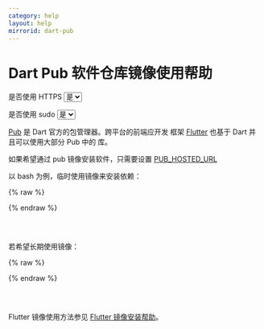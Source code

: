 ```yaml
---
category: help
layout: help
mirrorid: dart-pub
---
```


<!-- 本 markdown 从 mirrorz-org/mirrorz-help 自动生成，如需修改，请修改 mirrorz-org/mirrorz-help 的对应部分 -->

# Dart Pub 软件仓库镜像使用帮助

<form class="form-inline">
<div class="form-group">
	<label>是否使用 HTTPS</label>
	<select id="http-select" class="form-control content-select" data-target="#content-0,#content-1">
	  <option data-http_protocol="https://" selected>是</option>
	  <option data-http_protocol="http://">否</option>
	</select>
</div>
</form>


<form class="form-inline">
<div class="form-group">
	<label>是否使用 sudo</label>
	<select id="sudo-select" class="form-control content-select" data-target="#content-0,#content-1">
	  <option data-sudo="sudo " data-sudoE="sudo -E " selected>是</option>
	  <option data-sudo="" data-sudoE="">否</option>
	</select>
</div>
</form>



[Pub](https://pub.dartlang.org/) 是 Dart 官方的包管理器。跨平台的前端应开发
框架 [Flutter](https://flutter.dev/) 也基于 Dart 并且可以使用大部分 Pub 中的
库。

如果希望通过 pub 镜像安装软件，只需要设置 [PUB_HOSTED_URL](https://www.dartlang.org/tools/pub/environment-variables)

以 bash 为例，临时使用镜像来安装依赖：



{% raw %}
<script id="template-0" type="x-tmpl-markup">
export PUB_HOSTED_URL="{{http_protocol}}{{mirror}}"
# pub: pub get
# flutter: flutter packages get
</script>
{% endraw %}

<p></p>

<pre>
<code id="content-0" class="language-bash" data-template="#template-0" data-select="#http-select,#sudo-select">
</code>
</pre>


若希望长期使用镜像：



{% raw %}
<script id="template-1" type="x-tmpl-markup">
echo 'export PUB_HOSTED_URL="{{http_protocol}}{{mirror}}"' >> ~/.bashrc
</script>
{% endraw %}

<p></p>

<pre>
<code id="content-1" class="language-bash" data-template="#template-1" data-select="#http-select,#sudo-select">
</code>
</pre>


Flutter 镜像使用方法参见 [Flutter 镜像安装帮助](/help/flutter)。

